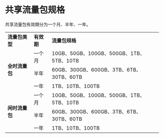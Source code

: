 # 共享流量包规格
共享流量包有效期分为一个月、半年、一年。
<table>
	<tr>
		<td> <b>流量包类型<b> </td>
		<td> <b>有效期<b> </td>
		<td> <b>流量包规格<b> </td>
	</tr>
	<tr>
		<td  rowspan = "3"> <b>全时流量包<b>  </td>
		<td> 一个月 </td>
		<td> 10GB、50GB、100GB、500GB、1TB、5TB、10TB </td>
	</tr>
	<tr>
		<td> 半年 </td>
		<td> 60GB、300GB、600GB、3TB、6TB、30TB、60TB </td>
	</tr>
	<tr>
		<td>一年</td>
		<td>1TB、10TB、100TB</td>
	</tr>
	<tr>
		<td  rowspan = "3"> <b>闲时流量包<b>  </td>
		<td> 一个月 </td>
		<td>10GB、50GB、100GB、500GB、1TB、5TB、10TB</td>
	</tr>
	<tr>
		<td> 半年 </td>
		<td>60GB、300GB、600GB、3TB、6TB、30TB、60TB</td>
	</tr>
	<tr>
		<td>一年</td>
		<td>1TB、10TB、100TB</td>
	</tr>
</table>
